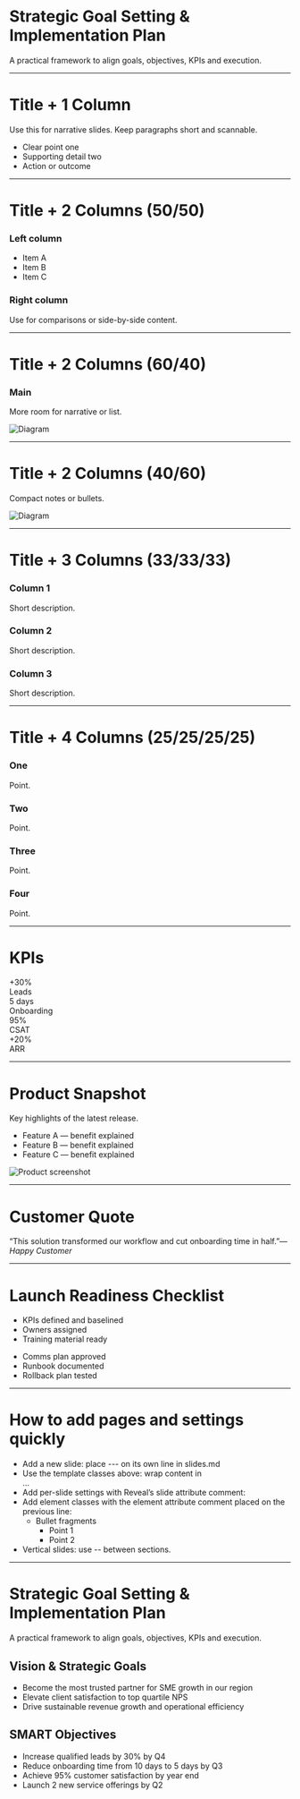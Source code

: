 # Strategic Goal Setting & Implementation Plan
<p class="subtitle">A practical framework to align goals, objectives, KPIs and execution.</p>

---

<!-- 1) Title + 1 column -->
# Title + 1 Column
<div class="tpl tpl-1col">
  <div>
    <p class="lead">Use this for narrative slides. Keep paragraphs short and scannable.</p>
    <ul>
      <li>Clear point one</li>
      <li>Supporting detail two</li>
      <li>Action or outcome</li>
    </ul>
  </div>
</div>

---

<!-- 2) Title + 2 equal columns -->
# Title + 2 Columns (50/50)
<div class="tpl tpl-2col">
  <div>
    <h3>Left column</h3>
    <ul class="checklist">
      <li>Item A</li>
      <li>Item B</li>
      <li>Item C</li>
    </ul>
  </div>
  <div>
    <h3>Right column</h3>
    <p class="muted">Use for comparisons or side-by-side content.</p>
  </div>
</div>

---

<!-- 3) Title + 2 columns (60/40) -->
# Title + 2 Columns (60/40)
<div class="tpl tpl-60-40 tpl-cols-center">
  <div>
    <h3>Main</h3>
    <p>More room for narrative or list.</p>
  </div>
  <div>
    <img src="images/diagram.png" alt="Diagram" />
  </div>
</div>

---

<!-- 4) Title + 2 columns (40/60) -->
# Title + 2 Columns (40/60)
<div class="tpl tpl-40-60 tpl-cols-center">
  <div>
    <p>Compact notes or bullets.</p>
  </div>
  <div>
    <img src="images/diagram.png" alt="Diagram" />
  </div>
</div>

---

<!-- 5) Title + 3 equal columns -->
# Title + 3 Columns (33/33/33)
<div class="tpl tpl-3col">
  <div>
    <h3>Column 1</h3>
    <p class="muted">Short description.</p>
  </div>
  <div>
    <h3>Column 2</h3>
    <p class="muted">Short description.</p>
  </div>
  <div>
    <h3>Column 3</h3>
    <p class="muted">Short description.</p>
  </div>
</div>

---

<!-- 6) Title + 4 equal columns -->
# Title + 4 Columns (25/25/25/25)
<div class="tpl tpl-4col">
  <div><h3>One</h3><p>Point.</p></div>
  <div><h3>Two</h3><p>Point.</p></div>
  <div><h3>Three</h3><p>Point.</p></div>
  <div><h3>Four</h3><p>Point.</p></div>
</div>

---

<!-- 7) Stats / KPIs grid -->
# KPIs
<div class="tpl tpl-4col">
  <div><div class="kpi">+30%</div><div class="kpi-label">Leads</div></div>
  <div><div class="kpi">5 days</div><div class="kpi-label">Onboarding</div></div>
  <div><div class="kpi">95%</div><div class="kpi-label">CSAT</div></div>
  <div><div class="kpi">+20%</div><div class="kpi-label">ARR</div></div>
</div>

---

<!-- 8) Image right, text left -->
# Product Snapshot
<div class="tpl tpl-60-40 tpl-cols-center">
  <div>
    <p class="lead">Key highlights of the latest release.</p>
    <ul>
      <li>Feature A — benefit explained</li>
      <li>Feature B — benefit explained</li>
      <li>Feature C — benefit explained</li>
    </ul>
  </div>
  <div>
    <img src="images/diagram.png" alt="Product screenshot" />
  </div>
</div>

---

<!-- 9) Quote slide -->
# Customer Quote
<div class="tpl tpl-1col">
  <p class="quote">“This solution transformed our workflow and cut onboarding time in half.”<cite>— Happy Customer</cite></p>
</div>

---

<!-- 10) Checklist across two columns -->
# Launch Readiness Checklist
<div class="tpl tpl-2col">
  <div>
    <ul class="checklist">
      <li>KPIs defined and baselined</li>
      <li>Owners assigned</li>
      <li>Training material ready</li>
    </ul>
  </div>
  <div>
    <ul class="checklist">
      <li>Comms plan approved</li>
      <li>Runbook documented</li>
      <li>Rollback plan tested</li>
    </ul>
  </div>
</div>

---

# How to add pages and settings quickly
- Add a new slide: place --- on its own line in slides.md
- Use the template classes above: wrap content in <div class="tpl tpl-2col">...</div>
- Add per-slide settings with Reveal’s slide attribute comment:
  <!-- .slide: data-transition="fade" data-background-color="#ffffff" -->
- Add element classes with the element attribute comment placed on the previous line:
  - Bullet fragments
    - Point 1 <!-- .element: class="fragment" -->
    - Point 2 <!-- .element: class="fragment" -->
- Vertical slides: use -- between sections.

---

# Strategic Goal Setting & Implementation Plan
<p class="subtitle">A practical framework to align goals, objectives, KPIs and execution.</p>

## Vision & Strategic Goals
- Become the most trusted partner for SME growth in our region
- Elevate client satisfaction to top quartile NPS
- Drive sustainable revenue growth and operational efficiency

## SMART Objectives
- Increase qualified leads by 30% by Q4
- Reduce onboarding time from 10 days to 5 days by Q3
- Achieve 95% customer satisfaction by year end
- Launch 2 new service offerings by Q2
